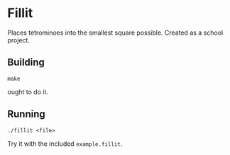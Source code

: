 # Fillit

Places tetrominoes into the smallest square possible. Created as a school project.

## Building

```
make
```

ought to do it.

## Running

```
./fillit <file>
```

Try it with the included `example.fillit`.
